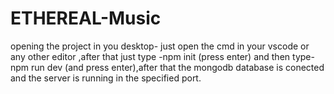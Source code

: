 # ETHEREAL-Music
opening the project in you desktop-
just open the cmd in your vscode or any other editor ,after that just type -npm init (press enter) and then type- npm run dev (and press enter),after that the mongodb database is conected and
the server is running in the specified port.

